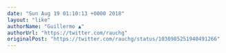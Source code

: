 ```yaml
---
date: "Sun Aug 19 01:10:13 +0000 2018"
layout: "like"
authorName: "Guillermo ▲"
authorUrl: "https://twitter.com/rauchg"
originalPost: "https://twitter.com/rauchg/status/1030985251940491266"
---
```

